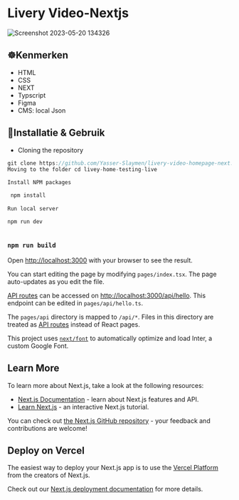 # Livery Video-Nextjs

![Screenshot 2023-05-20 134326](https://github.com/Yasser-Slaymen/livery-video-homepage-next/assets/90189815/0255b8cc-7bcb-4c3c-8bc9-419615d2066d)

## ☸️Kenmerken
* HTML
* CSS
* NEXT
* Typscript
* Figma
* CMS: local Json


## 🧭Installatie & Gebruik
* Cloning the repository
```javascript 
git clone https://github.com/Yasser-Slaymen/livery-video-homepage-next.git
Moving to the folder cd livey-home-testing-live

Install NPM packages

 npm install
 
Run local server

npm run dev
   
```


### `npm run build`


Open [http://localhost:3000](http://localhost:3000) with your browser to see the result.

You can start editing the page by modifying `pages/index.tsx`. The page auto-updates as you edit the file.

[API routes](https://nextjs.org/docs/api-routes/introduction) can be accessed on [http://localhost:3000/api/hello](http://localhost:3000/api/hello). This endpoint can be edited in `pages/api/hello.ts`.

The `pages/api` directory is mapped to `/api/*`. Files in this directory are treated as [API routes](https://nextjs.org/docs/api-routes/introduction) instead of React pages.

This project uses [`next/font`](https://nextjs.org/docs/basic-features/font-optimization) to automatically optimize and load Inter, a custom Google Font.

## Learn More

To learn more about Next.js, take a look at the following resources:

- [Next.js Documentation](https://nextjs.org/docs) - learn about Next.js features and API.
- [Learn Next.js](https://nextjs.org/learn) - an interactive Next.js tutorial.

You can check out [the Next.js GitHub repository](https://github.com/vercel/next.js/) - your feedback and contributions are welcome!

## Deploy on Vercel

The easiest way to deploy your Next.js app is to use the [Vercel Platform](https://vercel.com/new?utm_medium=default-template&filter=next.js&utm_source=create-next-app&utm_campaign=create-next-app-readme) from the creators of Next.js.

Check out our [Next.js deployment documentation](https://nextjs.org/docs/deployment) for more details.
